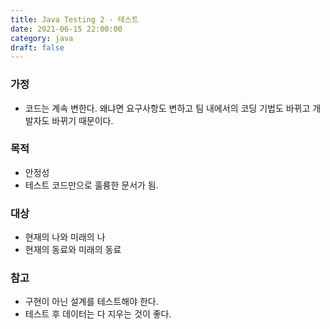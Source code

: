 ```yaml
---
title: Java Testing 2 - 테스트
date: 2021-06-15 22:00:00
category: java
draft: false
---
```


### 가정

- 코드는 계속 변한다. 왜냐면 요구사항도 변하고 팀 내에서의 코딩 기법도 바뀌고 개발자도 바뀌기 때문이다.

### 목적

- 안정성
- 테스트 코드만으로 훌륭한 문서가 됨.

### 대상

- 현재의 나와 미래의 나
- 현재의 동료와 미래의 동료

### 참고

- 구현이 아닌 설계를 테스트해야 한다.
- 테스트 후 데이터는 다 지우는 것이 좋다.
